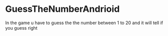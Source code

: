 # GuessTheNumberAndrioid
In the game u have to guess the the number between 1 to 20 and it will tell if you guess right
